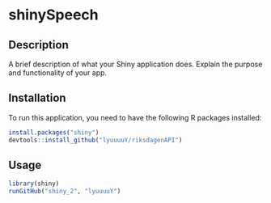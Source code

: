 # shinySpeech

## Description
A brief description of what your Shiny application does. Explain the purpose and functionality of your app.

## Installation
To run this application, you need to have the following R packages installed:

```r
install.packages("shiny")
devtools::install_github("lyuuuuY/riksdagenAPI")  
```
## Usage
```r
library(shiny)
runGitHub("shiny_2", "lyuuuuY") 
```
